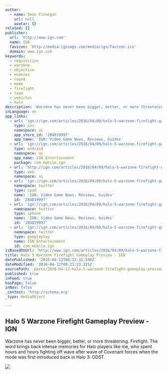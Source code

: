 ```yaml
---
author:
  - name: Sean Finnegan
    url: null
    avatar: {}
related: []
publisher:
  url: 'http://www.ign.com'
  name: IGN
  favicon: 'http://media.ignimgs.com/media/ign/favicon.ico'
  domain: www.ign.com
keywords:
  - requisition
  - warzone
  - objective
  - enemies
  - round
  - mode
  - firefight
  - team
  - vehicles
  - halo
description: 'Warzone has never been bigger, better, or more threatening. Firefight. The word brings back intense memories for Halo players like me, who spent hours and hours fighting off wave after wave of Covenant forces when the mode was first introduced back in Halo 3: ODST.'
inLanguage: en
app_links:
  - url: 'ign://ign.com/articles/2016/04/09/halo-5-warzone-firefight-gameplay-preview'
    type: ios
    namespace: ai
    app_store_id: '284819997'
    app_name: 'IGN: Video Game News, Reviews, Guides'
  - url: 'ign://ign.com/articles/2016/04/09/halo-5-warzone-firefight-gameplay-preview'
    type: android
    namespace: ai
    app_name: IGN Entertainment
    package: com.mobile.ign
  - url: 'http://ign.com/articles/2016/04/09/halo-5-warzone-firefight-gameplay-preview'
    type: web
    namespace: ai
  - url: 'ign://ign.com/articles/2016/04/09/halo-5-warzone-firefight-gameplay-preview'
    namespace: twitter
    type: ipad
    name: 'IGN: Video Game News, Reviews, Guides'
    id: '284819997'
  - url: 'ign://ign.com/articles/2016/04/09/halo-5-warzone-firefight-gameplay-preview'
    namespace: twitter
    type: iphone
    name: 'IGN: Video Game News, Reviews, Guides'
    id: '284819997'
  - url: 'ign://ign.com/articles/2016/04/09/halo-5-warzone-firefight-gameplay-preview'
    namespace: twitter
    type: googleplay
    name: IGN Entertainment
    id: com.mobile.ign
isBasedOnUrl: 'http://www.ign.com/articles/2016/04/09/halo-5-warzone-firefight-gameplay-preview'
title: Halo 5 Warzone Firefight Gameplay Preview - IGN
datePublished: '2016-04-12T08:22:32.540Z'
dateModified: '2016-04-12T08:21:33.325Z'
sourcePath: _posts/2016-04-12-halo-5-warzone-firefight-gameplay-preview-ign.md
published: true
inFeed: true
hasPage: false
inNav: false
_context: 'http://schema.org'
_type: MediaObject

---
```

<article style=""><h1>Halo 5 Warzone Firefight Gameplay Preview - IGN</h1><p>Warzone has never been bigger, better, or more threatening. Firefight. The word brings back intense memories for Halo players like me, who spent hours and hours fighting off wave after wave of Covenant forces when the mode was first introduced back in Halo 3: ODST.</p><img src="http://assets1.ignimgs.com/2016/04/08/firefight31280jpg-6524a5_1280w.jpg" /></article>